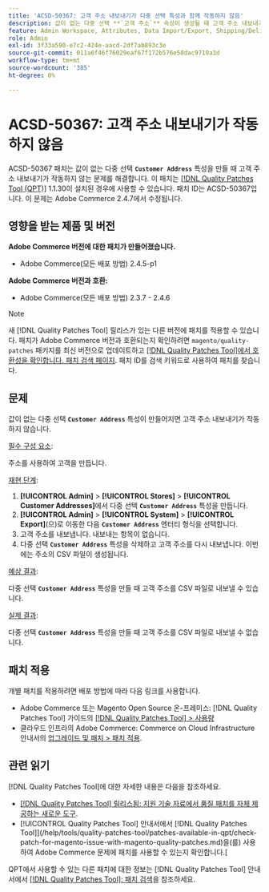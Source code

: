 ```yaml
---
title: 'ACSD-50367: 고객 주소 내보내기가 다중 선택 특성과 함께 작동하지 않음'
description: 값이 없는 다중 선택 **`고객 주소`** 속성이 생성될 때 고객 주소 내보내기가 작동하지 않는 Adobe Commerce 문제를 해결하려면 ACSD-50367 패치를 적용합니다.
feature: Admin Workspace, Attributes, Data Import/Export, Shipping/Delivery
role: Admin
exl-id: 3f33a590-e7c2-424e-aacd-2df7ab893c3e
source-git-commit: 011a6f46f76029eaf67f172b576e58dac9710a3d
workflow-type: tm+mt
source-wordcount: '385'
ht-degree: 0%

---
```


# ACSD-50367: 고객 주소 내보내기가 작동하지 않음

ACSD-50367 패치는 값이 없는 다중 선택 **`Customer Address`** 특성을 만들 때 고객 주소 내보내기가 작동하지 않는 문제를 해결합니다. 이 패치는 [[!DNL Quality Patches Tool (QPT)]](https://experienceleague.adobe.com/en/docs/commerce-operations/tools/quality-patches-tool/quality-patches-tool-to-self-serve-quality-patches) 1.1.30이 설치된 경우에 사용할 수 있습니다. 패치 ID는 ACSD-50367입니다. 이 문제는 Adobe Commerce 2.4.7에서 수정됩니다.

## 영향을 받는 제품 및 버전

**Adobe Commerce 버전에 대한 패치가 만들어졌습니다.**

* Adobe Commerce(모든 배포 방법) 2.4.5-p1

**Adobe Commerce 버전과 호환:**

* Adobe Commerce(모든 배포 방법) 2.3.7 - 2.4.6

>[!NOTE]
>
>새 [!DNL Quality Patches Tool] 릴리스가 있는 다른 버전에 패치를 적용할 수 있습니다. 패치가 Adobe Commerce 버전과 호환되는지 확인하려면 `magento/quality-patches` 패키지를 최신 버전으로 업데이트하고 [[!DNL Quality Patches Tool]에서 호환성을 확인합니다. 패치 검색 페이지](https://experienceleague.adobe.com/tools/commerce-quality-patches/index.html). 패치 ID를 검색 키워드로 사용하여 패치를 찾습니다.

## 문제

값이 없는 다중 선택 **`Customer Address`** 특성이 만들어지면 고객 주소 내보내기가 작동하지 않습니다.

<u>필수 구성 요소</u>:

주소를 사용하여 고객을 만듭니다.

<u>재현 단계</u>:

1. **[!UICONTROL Admin]** > **[!UICONTROL Stores]** > **[!UICONTROL Customer Addresses]**&#x200B;에서 다중 선택 **`Customer Address`** 특성을 만듭니다.
1. **[!UICONTROL Admin]** > **[!UICONTROL System]** > **[!UICONTROL Export]**(으)로 이동한 다음 **`Customer Address`** 엔터티 형식을 선택합니다.
1. 고객 주소를 내보냅니다. 내보내는 항목이 없습니다.
1. 다중 선택 **`Customer Address`** 특성을 삭제하고 고객 주소를 다시 내보냅니다. 이번에는 주소의 CSV 파일이 생성됩니다.

<u>예상 결과</u>:

다중 선택 **`Customer Address`** 특성을 만들 때 고객 주소를 CSV 파일로 내보낼 수 있습니다.

<u>실제 결과</u>:

다중 선택 **`Customer Address`** 특성을 만들 때 고객 주소를 CSV 파일로 내보낼 수 없습니다.

## 패치 적용

개별 패치를 적용하려면 배포 방법에 따라 다음 링크를 사용합니다.

* Adobe Commerce 또는 Magento Open Source 온-프레미스: [!DNL Quality Patches Tool] 가이드의 [[!DNL Quality Patches Tool] > 사용량](/help/tools/quality-patches-tool/usage.md)
* 클라우드 인프라의 Adobe Commerce: Commerce on Cloud Infrastructure 안내서의 [업그레이드 및 패치 > 패치 적용](https://experienceleague.adobe.com/docs/commerce-cloud-service/user-guide/develop/upgrade/apply-patches.html).

## 관련 읽기

[!DNL Quality Patches Tool]에 대한 자세한 내용은 다음을 참조하세요.

* [[!DNL Quality Patches Tool] 릴리스됨: 지원 기술 자료에서 품질 패치를 자체 제공하는 새로운 도구](https://experienceleague.adobe.com/en/docs/commerce-operations/tools/quality-patches-tool/quality-patches-tool-to-self-serve-quality-patches).
* [!UICONTROL Quality Patches Tool] 안내서에서  [!DNL Quality Patches Tool]](/help/tools/quality-patches-tool/patches-available-in-qpt/check-patch-for-magento-issue-with-magento-quality-patches.md)을(를) 사용하여 Adobe Commerce 문제에 패치를 사용할 수 있는지 확인합니다.[


QPT에서 사용할 수 있는 다른 패치에 대한 정보는 [!DNL Quality Patches Tool] 안내서에서 [[!DNL Quality Patches Tool]: 패치 검색](https://experienceleague.adobe.com/tools/commerce-quality-patches/index.html)을 참조하세요.
